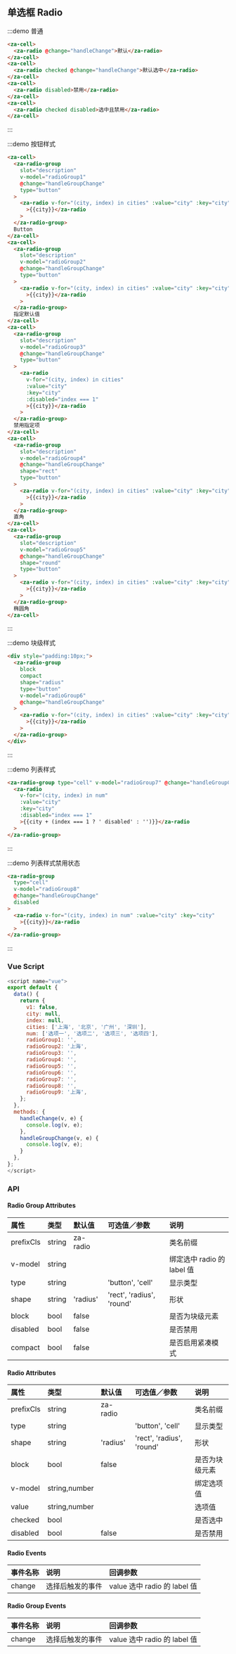 ## 单选框 Radio

:::demo 普通

```html
<za-cell>
  <za-radio @change="handleChange">默认</za-radio>
</za-cell>
<za-cell>
  <za-radio checked @change="handleChange">默认选中</za-radio>
</za-cell>
<za-cell>
  <za-radio disabled>禁用</za-radio>
</za-cell>
<za-cell>
  <za-radio checked disabled>选中且禁用</za-radio>
</za-cell>
```

:::

:::demo 按钮样式

```html
<za-cell>
  <za-radio-group
    slot="description"
    v-model="radioGroup1"
    @change="handleGroupChange"
    type="button"
  >
    <za-radio v-for="(city, index) in cities" :value="city" :key="city"
      >{{city}}</za-radio
    >
  </za-radio-group>
  Button
</za-cell>
<za-cell>
  <za-radio-group
    slot="description"
    v-model="radioGroup2"
    @change="handleGroupChange"
    type="button"
  >
    <za-radio v-for="(city, index) in cities" :value="city" :key="city"
      >{{city}}</za-radio
    >
  </za-radio-group>
  指定默认值
</za-cell>
<za-cell>
  <za-radio-group
    slot="description"
    v-model="radioGroup3"
    @change="handleGroupChange"
    type="button"
  >
    <za-radio
      v-for="(city, index) in cities"
      :value="city"
      :key="city"
      :disabled="index === 1"
      >{{city}}</za-radio
    >
  </za-radio-group>
  禁用指定项
</za-cell>
<za-cell>
  <za-radio-group
    slot="description"
    v-model="radioGroup4"
    @change="handleGroupChange"
    shape="rect"
    type="button"
  >
    <za-radio v-for="(city, index) in cities" :value="city" :key="city"
      >{{city}}</za-radio
    >
  </za-radio-group>
  直角
</za-cell>
<za-cell>
  <za-radio-group
    slot="description"
    v-model="radioGroup5"
    @change="handleGroupChange"
    shape="round"
    type="button"
  >
    <za-radio v-for="(city, index) in cities" :value="city" :key="city"
      >{{city}}</za-radio
    >
  </za-radio-group>
  椭圆角
</za-cell>
```

:::

:::demo 块级样式

```html
<div style="padding:10px;">
  <za-radio-group
    block
    compact
    shape="radius"
    type="button"
    v-model="radioGroup6"
    @change="handleGroupChange"
  >
    <za-radio v-for="(city, index) in cities" :value="city" :key="city"
      >{{city}}</za-radio
    >
  </za-radio-group>
</div>
```

:::

:::demo 列表样式

```html
<za-radio-group type="cell" v-model="radioGroup7" @change="handleGroupChange">
  <za-radio
    v-for="(city, index) in num"
    :value="city"
    :key="city"
    :disabled="index === 1"
    >{{city + (index === 1 ? ' disabled' : '')}}</za-radio
  >
</za-radio-group>
```

:::

:::demo 列表样式禁用状态

```html
<za-radio-group
  type="cell"
  v-model="radioGroup8"
  @change="handleGroupChange"
  disabled
>
  <za-radio v-for="(city, index) in num" :value="city" :key="city"
    >{{city}}</za-radio
  >
</za-radio-group>
```

:::

### Vue Script

```javascript
<script name="vue">
export default {
  data() {
    return {
      v1: false,
      city: null,
      index: null,
      cities: ['上海', '北京', '广州', '深圳'],
      num: ['选项一', '选项二', '选项三', '选项四'],
      radioGroup1: '',
      radioGroup2: '上海',
      radioGroup3: '',
      radioGroup4: '',
      radioGroup5: '',
      radioGroup6: '',
      radioGroup7: '',
      radioGroup8: '',
      radioGroup9: '上海',
    };
  },
  methods: {
    handleChange(v, e) {
      console.log(v, e);
    },
    handleGroupChange(v, e) {
      console.log(v, e);
    }
  },
};
</script>
```

### API

#### Radio Group Attributes

| 属性      | 类型   | 默认值   | 可选值／参数              | 说明                       |
| :-------- | :----- | :------- | :------------------------ | :------------------------- |
| prefixCls | string | za-radio |                           | 类名前缀                   |
| v-model   | string |          |                           | 绑定选中 radio 的 label 值 |
| type      | string |          | 'button', 'cell'          | 显示类型                   |
| shape     | string | 'radius' | 'rect', 'radius', 'round' | 形状                       |
| block     | bool   | false    |                           | 是否为块级元素             |
| disabled  | bool   | false    |                           | 是否禁用                   |
| compact   | bool   | false    |                           | 是否启用紧凑模式           |

#### Radio Attributes

| 属性      | 类型          | 默认值   | 可选值／参数              | 说明           |
| :-------- | :------------ | :------- | :------------------------ | :------------- |
| prefixCls | string        | za-radio |                           | 类名前缀       |
| type      | string        |          | 'button', 'cell'          | 显示类型       |
| shape     | string        | 'radius' | 'rect', 'radius', 'round' | 形状           |
| block     | bool          | false    |                           | 是否为块级元素 |
| v-model   | string,number |          |                           | 绑定选项值     |
| value     | string,number |          |                           | 选项值         |
| checked   | bool          |          |                           | 是否选中       |
| disabled  | bool          | false    |                           | 是否禁用       |

#### Radio Events

| 事件名称 | 说明             | 回调参数                     |
| :------- | :--------------- | :--------------------------- |
| change   | 选择后触发的事件 | value 选中 radio 的 label 值 |

#### Radio Group Events

| 事件名称 | 说明             | 回调参数                     |
| :------- | :--------------- | :--------------------------- |
| change   | 选择后触发的事件 | value 选中 radio 的 label 值 |
